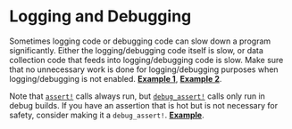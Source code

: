 # Logging and Debugging

Sometimes logging code or debugging code can slow down a program significantly.
Either the logging/debugging code itself is slow, or data collection code that
feeds into logging/debugging code is slow. Make sure that no unnecessary work
is done for logging/debugging purposes when logging/debugging is not enabled.
[**Example 1**](https://github.com/rust-lang/rust/pull/50246/commits/2e4f66a86f7baa5644d18bb2adc07a8cd1c7409d),
[**Example 2**](https://github.com/rust-lang/rust/pull/75133/commits/eeb4b83289e09956e0dda174047729ca87c709fe).

Note that [`assert!`] calls always run, but [`debug_assert!`] calls only run in
debug builds. If you have an assertion that is hot but is not necessary for
safety, consider making it a `debug_assert!`.
[**Example**](https://github.com/rust-lang/rust/pull/58210/commits/f7ed6e18160bc8fccf27a73c05f3935c9e8f672e).

[`assert!`]: https://doc.rust-lang.org/std/macro.assert.html
[`debug_assert!`]: https://doc.rust-lang.org/std/macro.debug_assert.html
